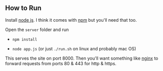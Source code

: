 How to Run
----------

Install [node js](https://nodejs.org). I think it comes with [npm](https://www.npmjs.com/) but you'll need that too.

Open the `server` folder and run

- `npm install`
	
- `node app.js` (or just `./run.sh` on linux and probably mac OS)

This serves the site on port 8000. Then you'll want something like [nginx](https://www.nginx.com/) to forward requests from ports 80 & 443 for http & https.
